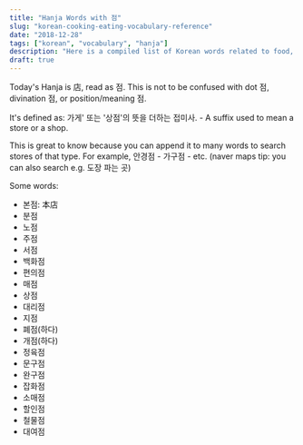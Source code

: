 ```yaml
---
title: "Hanja Words with 점"
slug: "korean-cooking-eating-vocabulary-reference"
date: "2018-12-28"
tags: ["korean", "vocabulary", "hanja"]
description: "Here is a compiled list of Korean words related to food, cooking, eating (out), going out, and nutrition."
draft: true
---
```


Today's Hanja is 店, read as 점. This is not to be confused with dot 점, divination 점, or position/meaning 점.

It's defined as: 
가게' 또는 '상점'의 뜻을 더하는 접미사. - A suffix used to mean a store or a shop.

This is great to know because you can append it to many words to search stores of that type.
For example, 안경점 - 가구점 - etc. (naver maps tip: you can also search e.g. 도장 파는 곳)

Some words:
- 본점: 本店
- 분점
- 노점
- 주점
- 서점
- 백화점
- 편의점
- 매점
- 상점
- 대리점
- 지점
- 폐점(하다)
- 개점(하다)
- 정육점
- 문구점
- 완구점
- 잡화점
- 소매점
- 할인점
- 철물점
- 대여점
